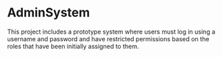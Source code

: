 # AdminSystem
This project includes a prototype system where users must log in using a username and password and have restricted permissions based on the roles that have been initially assigned to them.
